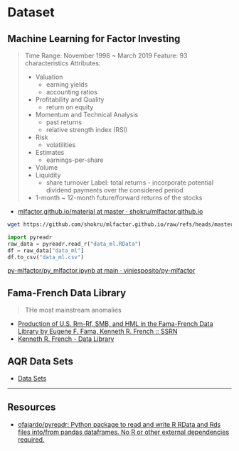 # Dataset

## Machine Learning for Factor Investing

> Time Range: November 1998 ~ March 2019
> Feature: 93 characteristics
> Attributes:
> - Valuation
>   - earning yields
>   - accounting ratios
> - Profitability and Quality
>   - return on equity
> - Momentum and Technical Analysis
>   - past returns
>   - relative strength index (RSI)
> - Risk
>   - volatilities
> - Estimates
>   - earnings-per-share
> - Volume
> - Liquidity
>   - share turnover
> Label: total returns - incorporate potential dividend payments over the considered period
> - 1-month ~ 12-month future/forward returns of the stocks

- [mlfactor.github.io/material at master · shokru/mlfactor.github.io](https://github.com/shokru/mlfactor.github.io/tree/master/material)

```bash
wget https://github.com/shokru/mlfactor.github.io/raw/refs/heads/master/material/data_ml.RData
```

```python
import pyreadr
raw_data = pyreadr.read_r("data_ml.RData")
df = raw_data["data_ml"]
df.to_csv("data_ml.csv")
```

[py-mlfactor/py_mlfactor.ipynb at main · viniesposito/py-mlfactor](https://github.com/viniesposito/py-mlfactor/blob/main/py_mlfactor.ipynb)

## Fama-French Data Library

> THe most mainstream anomalies

- [Production of U.S. Rm-Rf, SMB, and HML in the Fama-French Data Library by Eugene F. Fama, Kenneth R. French :: SSRN](https://papers.ssrn.com/sol3/papers.cfm?abstract_id=4629613)
- [Kenneth R. French - Data Library](https://mba.tuck.dartmouth.edu/pages/faculty/ken.french/data_library.html)

## AQR Data Sets

- [Data Sets](https://www.aqr.com/Insights/Datasets)

---

## Resources

- [ofajardo/pyreadr: Python package to read and write R RData and Rds files into/from pandas dataframes. No R or other external dependencies required.](https://github.com/ofajardo/pyreadr)
